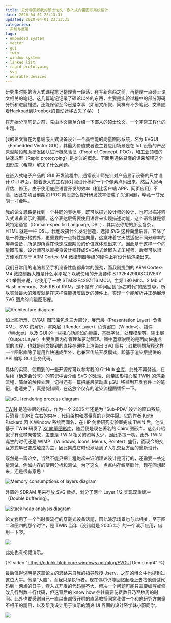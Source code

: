 ```yaml
---
title: 五分钟回顾我的硕士论文：嵌入式向量图形系统设计
date: 2020-04-01 23:13:31
updated: 2020-04-01 23:13:31
categories:
- 系统与底层
tags:
- embedded system
- vector
- gui
- twin
- window system
- linked list
- rapid prototyping
- svg
- wearable devices
---
```


研究生时期的嵌入式课程笔记整理告一段落，在写新东西之前，再整理一点硕士论文相关的笔记。这几篇笔记记录了硕论以外的东西，主要是实验过程中的部分源码分析和进展描述，还能保留至今已是幸事（如前文所叙，同样有不少笔记、文章随着Hackpad到Dropbox的自动迁移丢失了😭）！

<!-- more -->



在开始分享笔记之前，先由本文简单介绍一下鄙人的硕士论文，一个非常工程化的主题。

我的论文旨在为低端嵌入式设备设计一个高性能的向量图形系统，名为 EVGUI（Embedded Vector GUI），其最大价值或者说主要应用场景是在 IoT 设备的产品原型阶段帮助研发团队进行概念验证（Proof of Concept, POC），和工业领域的快速成型（Rapid prototyping）是类似的概念。下面用通俗易懂的话来解释这个图形库（希望）解决了什么问题。

在嵌入式电子产品的 GUI 开发流程中，通常设计师先针对产品显示设备的尺寸设计 GUI 界面，接着嵌入式工程师对照设计稿将一个个像素点码出来，然后大家再评估、修正。由于使用底层语言开发的效率（相比客户端 APP、网页应用）不高，因此在项目前期如 POC 阶段怎么提升研发效率便成了关键问题，毕竟一寸光阴一寸金呐。

我的论文思路是找到一个共同的表达层，既可以描述设计师的设计，也可以描述嵌入式设备显示的画面。这个表达层需要使用语言来实现描述功能，这个语言就是领域特定语言（Domain-specific Language, DSL），其实没你想的那么复杂，HTML 就是一种 DSL。我也没搞什么发明创造，选择 SVG 这种向量语言，它除了是一种图形格式外，更重要的一点特性是向量，这意味着它天然适配不同分辨率的屏幕设备，所见即所得在快速成型阶段的价值就体现出来了。因此基于这样一个向量图形库，设计师可以直接将设计稿转成SVG格式给嵌入式工程师，后者可以很方便地在基于 ARM Cortex-M4 微控制器等级的硬件上将设计稿渲染出来。

我们日常用的电脑甚至手机设备性能都非常的强劲，而我刚提到的 ARM Cortex-M4 微控制器大概是什么水平呢？以我使用的开发套件 ST32F429IDISCOVERY Kit 举例来说，它使用了一枚 STM32F429ZIT6 MCU，主频 180 Mhz、2 Mb of Flash memory、256 KB of RAM，是不是有了瞬间回到“远古时代”的感觉😂。所以实验最大的难度就是在这样性能极度匮乏的硬件上，实现一个能解析并正确展示 SVG 图片的向量图形库。

![Architecture diagram](https://hmxlua.bn.files.1drv.com/y4mgXJcVBrse8QRmGsAgSbN26mPYmCinQuLiI1dHxs1avruyDjjbE_eEl3yi5U3yw4POWK2Yzm0ASNS3G807lK2Trz2zVVVf-LpKDCAaOlW54MgtAIjOBikzFPoMZvL-Td2T88OxOmW-XK8JL7_YqUmqKWpUTvryV2OP3NagIUzEk7OH9hmbDKPU0p2JM7h1cyr-eGCT0urd9cDFtf3K0UR3A?width=1465&height=971&cropmode=none)

如上图所示，EVGUI 图形库包含三大部分，展示层（Presentation Layer）负责 XML、SVG 的解析，渲染层（Render Layer）负责窗口（Window）、插件（Widget）以及 GUI 的一些核心功能如向量库、基础字体、处理模型等，输出层（Output Layer）主要负责内存管理和驱动管理。图中蓝框说明的是面向快速成型的流程，也就是前文提到的直接在硬件上渲染出 SVG 图片；红框则想解释这样一个图形库除了能用作快速成型外，也兼容传统开发模式，即基于渲染层提供的 API 编写 GUI 业务代码。

具体的实现、使用到的一些开源库可以参考我的 GitHub [仓库](https://github.com/Joouis/EVGUI)，此处不再赘述，在后续（确定会分享）的笔记中会介绍 SVG 的处理、向量图形核心库 TWIN 的渲染流程、简单的触控处理。记得还有一篇把底层驱动库 µGUI 移植到开发套件上的笔记，也遗失了，真是惋惜啊，在这放个仅存的渲染流程图缅怀一下。

![µGUI rendering process diagram](https://hmxkua.bn.files.1drv.com/y4mFPnTSDrME_OY4iFZHc8gSLkgfs78VAg53NaznJCZGNw8yIzn_8VNcG2CpFezLDRfYYoQfTHbg2eQVjYlF7KHmwn9tunmARvPHn7n2lsRt5IAqRwo_9WQoXaLeTEFjISBuPkXZLhZJa8NkZdO7mAQB422dtcpWRRayyTYu0Y3bwra5fC6kXSwi3TVqbJj5TpX_LAPRplBVf5GXm4CeADlZA?width=1299&height=642&cropmode=none)

[TWIN](https://keithp.com/~keithp/talks/twin-ols2005/twin-ols2005www/) 是渲染层的核心，作为一个 2005 年还是为 "Sub-PDA" 设计的窗口系统，只消费 100KB 左右的内存，代码架构和质量真的非常牛逼。它的作者 Keith Packard 因 X Window 系统而闻名，在 HP 剑桥研究实验室完成 TWIN 后，他又基于 TWIN 研发了 [Xr 向量图形库](https://www.cairographics.org/xr_ols2003/)，随后便是现在著名的 Cairo 图形库。这么介绍似乎有点攀亲带故，主要是 TWIN 相关的资料太少，因此多提一嘴。此外 TWIN 诞生的时代还是 WIMP （Windows, Icons, Menus, Pointer）盛行，而现今的交互方式早已变成触控为主，因此集成它时也涉及到了人机交互方面的重新设计。

既然是一篇论文，当然不能只把工程跑起来证明理论设计是可行的，还需要一些定量测试，例如内存的使用分析和测试。为了这么一点点内存绞尽脑汁，现在回想起来，还是很有意思！

![Memory consumptions of layers diagram](https://hmxjua.bn.files.1drv.com/y4mL7BLZQi1rxMii6tdDKgMLozK3U26xWucyZ1fU0lshEz9CJwoUs6BoWV2Xohz5wBKRZ_7x8qoz0L_lxdE_WqXLE5QeAqKr5aNEO1InDijHml65hsHiTm_-fD-2Cb4YiFdlrbR8Q_2mfLtMUA40a1eF_tHYPfPpGA3bgrGgW89Wm9kndlGvgPy3wuQ5ZssEnuHf9AoSmqJ0qWcNNSq4FaSIA?width=1280&height=720&cropmode=none)

外置的 SDRAM 用来存放 SVG 数据，划分了两个 Layer 1/2 实现双重缓冲（Double buffering）。

![Stack heap analysis diagram](https://hmxiua.bn.files.1drv.com/y4mzByqIpsNZkt7T_L9NGnugQ2wNVuoawtQPRyZrna63cZN0b75r_H7wvqhBax7t581xbYD5m-4A4LFh13hYGISR3PHsJZN6zgpKnReDidlUOuW29JM3JQxhuZ5dr5Ym6bfcYa-51uapn9BXy2LfAMKKo0otjoTR3RDzS_XV3BaNzjf7rdAScjRmQgBVpgVfjbzcSfmFEC9l3QK0Mx2xu-FPA?width=1331&height=870&cropmode=none)

论文套用了一个当时很流行的穿戴式设备话题，因此演示场景也与此相关，至于图二和图四的那个时钟，是 TWIN 当年（没错就是 2005 年）的一个演示应用，借用一下啰。

![](https://hmxhua.bn.files.1drv.com/y4mgKHoIDX_7IhHNp6523jQNbAUQ6l6HvQmDu90FS1yJT9bA9EoTlZDIUApP6sqkvH8R0R6d6kzIiDyZs_PI7pr_3WbObyrDeXY4FOzbRjmeorNKQmOWcPVdjOrFsvGwhI0JaoahEMsEerO4K2oLqTETK04I1gBdBv6s0QJ29kussj4AQ9wRm9YWMeq20Sps8K4yRQ4Jx14Gl3x6KrWTNSNqg?width=1280&height=622&cropmode=none)

此处也有视频演示。

{% video "https://cdnhk.blob.core.windows.net/blog/EVGUI Demo.mp4" %}

最后值得说明是这篇论文的思路来自我的指导教授 Jserv，之前的博文中也提到过这位大牛。他是“大脑”，而我只是执行者。现在偶尔仍能回忆起晚上去找他调试代码到一两点的日子，嵌入式开发的代码量不大，解决一个问题可能只需要编写或修改几行到数十行代码，但这背后的 know how 往往需要花费数日乃至数周的时间。此外也要感谢自己一直以来都很开明的直系教授同意我做一个和他研究方向毫不相干的题目，以及帮我设计用于演示的清爽 UI 界面的设计系学妹小蔚同学。

![](https://hmxeua.bn.files.1drv.com/y4mb_qFTtVYHbBZlRvN35TJRDKavuir8vDheXQXGiFgXGLA318wiXhyGUOl8QKJx2S5BTEkIagzaduF82j8mpH_Oy5jrs6z8BfE6KBcMVlR_ggdmqBNFYiUAzw21WZobxb3Jxg_1U1_b1wSlQCPKMJgJzffwRRgCBZv6PzlME_Aexp6tB-SkBx0FQgTmQAkqMmWoAkJXQLUyeoh7B3KVL9KHQ?width=2780&height=1542&cropmode=none)